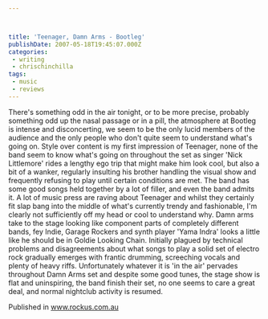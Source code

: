 ```yaml
---



title: 'Teenager, Damn Arms - Bootleg'
publishDate: 2007-05-18T19:45:07.000Z
categories:
 - writing
 - chrischinchilla
tags: 
 - music 
 - reviews
---
```


There's something odd in the air tonight, or to be more precise, probably something odd up the nasal passage or in a pill, the atmosphere at Bootleg is intense and disconcerting, we seem to be the only lucid members of the audience and the only people who don't quite seem to understand what's going on. Style over content is my first impression of Teenager, none of the band seem to know what's going on throughout the set as singer 'Nick Littlemore' rides a lengthy ego trip that might make him look cool, but also a bit of a wanker, regularly insulting his brother handling the visual show and frequently refusing to play until certain conditions are met. The band has some good songs held together by a lot of filler, and even the band admits it. A lot of music press are raving about Teenager and whilst they certainly fit slap bang into the middle of what's currently trendy and fashionable, I'm clearly not sufficiently off my head or cool to understand why. Damn arms take to the stage looking like component parts of completely different bands, fey Indie, Garage Rockers and synth player 'Yama Indra' looks a little like he should be in Goldie Looking Chain. Initially plagued by technical problems and disagreements about what songs to play a solid set of electro rock gradually emerges with frantic drumming, screeching vocals and plenty of heavy riffs. Unfortunately whatever it is 'in the air' pervades throughout Damn Arms set and despite some good tunes, the stage show is flat and uninspiring, the band finish their set, no one seems to care a great deal, and normal nightclub activity is resumed.

Published in www.rockus.com.au
